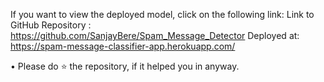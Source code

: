 
If you want to view the deployed model, click on the following link:
Link to GitHub Repository : https://github.com/SanjayBere/Spam_Message_Detector
Deployed at: https://spam-message-classifier-app.herokuapp.com/

• Please do ⭐ the repository, if it helped you in anyway.
